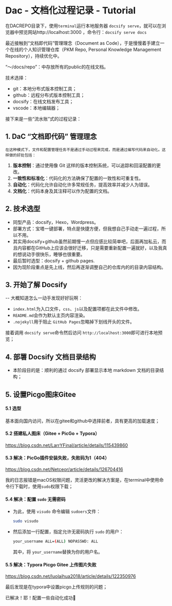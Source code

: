 # Dac - 文档化过程记录 - Tutorial

在DACREPO目录下，使用`terminal`运行本地服务器 `docsify serve`，就可以在浏览器中预览网站http://localhost:3000 ，命令行：`docsify serve docs`

最近接触到“文档即代码”管理理念（Document as Code），于是慢慢着手建立一个在线的个人知识管理仓库（PKM Repo, Personal Knowledge Management Repository），持续优化中。

“～/docs/repo”：中存放所有的public的在线文档。

技术选择：

- git：本地分布式版本控制工具；
- github：远程分布式版本控制工具；
- docsify：在线文档发布工具；
- vscode：本地编辑器；



接下来是一些“流水账”式的过程记录：

## 1. DaC “文档即代码” 管理理念

    在这种模式下，文件和配置管理任务不是通过手动过程来完成，而是通过编写代码来自动化。这样做的好处包括：

1. **版本控制**：通过使用像 Git 这样的版本控制系统，可以追踪和回滚配置的更改。
2. **一致性和标准化**：代码化的方法确保了配置的一致性和可重复性。
3. **自动化**：代码化允许自动化许多常规任务，提高效率并减少人为错误。
4. **文档化**：代码本身及其注释可以作为配置的文档。



## 2. 技术选型

- 同型产品：docsify，Hexo，Wordpress。
- 部署方式：宝塔一键部署，特点是快捷方便，但我想自己手动走一遍过程，所以不用。
- 其实用docsify+github虽然前期慢一点但应感比较简单吧，后面再加私云，而且内容都在GitHub上应该会很好迁移，只是需要重新配置一遍就好，以及我真的想说动手很快乐，睡够也很重要。
- 最后暂时选型：docsify + github pages.
- 因为现阶段重点是先上线，然后再逐渐调整自己的仓库内的的目录内容结构。



## 3. 开始了解 Docsify

-- 大概知道怎么一动手发现好好玩啊：

- `index.html`为入口文件，`css`、`js`以及配置项都在此文件中修改。
- `README.md`会作为默认主页内容渲染。
- `.nojekyll`用于阻止 `GitHub Pages`忽略掉下划线开头的文件。

接着调用 `docsify serve`命令然后访问 `http://localhost:3000`即可进行本地预览；



## 4. 部署 Docsify 文档目录结构

- 本阶段目的是：顺利的通过 docsify 部署显示本地 markdown 文档的目录结构；



## 5. 设置Picgo图床Gitee

#### 5.1 选型

基本面向国内访问，所以在gitee和github中选择前者，具有更高的加载速度；

#### 5.2 搭建私人图床（Gitee + PicGo + Typora）

https://blog.csdn.net/LarrYFinal/article/details/115439860

#### 5.3 解决：PicGo插件安装失败，失败码为1（404）

https://blog.csdn.net/Netceor/article/details/126704416

我的日志报错是macOS权限问题，灵活更改的解决方案是，在terminal中使用命令行下载时，使用`sudo`权限下载；

#### 5.4 解决：配置 `sudo` 无需密码

- 为此，使用 `visudo` 命令编辑 `sudoers`文件：

  ```bash
  sudo visudo
  ```
- 然后添加一行配置，指定允许无密码执行 `sudo` 的用户：

  ```bash
  your_username ALL=(ALL) NOPASSWD: ALL
  ```

  其中，将 `your_username`替换为你的用户名。

#### 5.5 解决：Typora Picgo Gitee 上传图片失败

https://blog.csdn.net/luolaihua2018/article/details/122350976

最后发现是在typora中设置picgo上传规则的问题；

已解决！耶！配置一些自动化成功🏅
